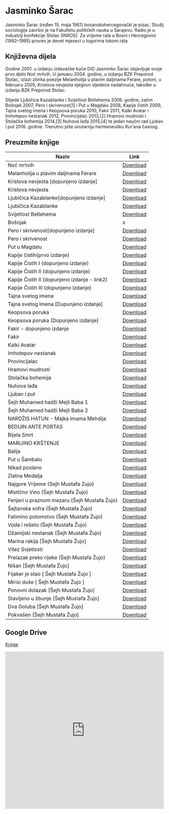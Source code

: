 # Jasminko Šarac

Jasminko Šarac (rođen 15. maja 1961) bosanskohercegovački je pisac. Studij sociologije završio je na Fakultetu političkih nauka u Sarajevu. Radio je u industriji konfekcije Stolac (INKOS). Za vrijeme rata u Bosni i Hercegovini (1992–1995) proveo je devet mjeseci u logorima tokom rata

## Književna dijela

Godine 2001. u izdanju izdavačke kuće DID Jasminko Šarac objavljuje svoje prvo djelo Noć mrtvih. U januaru 2004. godine, u izdanju BZK Preporod Stolac, izlazi zbirka poezije Melanholija u plavim daljinama Ferare, potom, u februaru 2005, Kristova nevjesta njegovo sljedeće nadahnuće, također u izdanju BZK Preporod Stolac.

Slijede Ljubičica Kazablanke i Svijetlost Betlehema 2006. godine, zatim Bošnjak 2007, Pero i skrivenost[1] i Put u Magdalu 2008, Kapije čistih 2009, Tajna svetog imena i Keopsova poruka 2010, Fakir 2011, Kalki Avatar i Imhotepov nestanak 2012, Provincijalac 2013,[2] Hramovi mudrosti i Stolačka bohemija 2014,[3] Nuhova lađa 2015,[4] te jedan naučni rad Ljubav i put 2016. godine.
Trenutno piše unutarnju hermeneutiku Kur’ana časnog.

## Preuzmite knjige

Naziv | Link
------------ | -------------
Noć mrtvih | [Download](https://jasminko.github.io/knjige/betlehema.pdf)
Melanholija u plavim daljinama Ferare | [Download](https://jasminko.github.io/knjige/melahonija.pdf)
Kristova nevjesta [dopunjeno izdanje] | [Download](https://github.com/jasminko/jasminko.github.io/raw/master/knjige/Kristova%20nevjesta%20%5Bdopunjeno%20izdanje%5D.pdf)
Kristova nevjesta | [Download](https://jasminko.github.io/knjige/kristova-nevjesta.pdf)
Ljubičica Kazablanke[dopunjeno izdanje] | [Download](https://raw.githubusercontent.com/jasminko/jasminko.github.io/master/knjige/Ljubi%C4%8Dica%20Kazablanke%5Bdopunjeno%20izdanje%5D.pdf)
Ljubičica Kazablanke | [Download](https://jasminko.github.io/knjige/ljubicica.pdf)
Svijetlost Betlehema | [Download](https://jasminko.github.io/knjige/betlehema.pdf)
Bošnjak | x
Pero i skrivenost[dopunjeno izdanje] | [Download](https://raw.githubusercontent.com/jasminko/jasminko.github.io/master/knjige/Pero%20i%20skrivenost%5Bdopunjeno%20izdanje%5D.pdf)
Pero i skrivenost | [Download](https://jasminko.github.io/knjige/pero-i-skrivenost.doc)
Put u Magdalu | [Download](https://jasminko.github.io/knjige/put-u-magdalu.doc)
Kapije čistih(prvo izdanje) | [Download](https://jasminko.github.io/knjige/kapije.doc)
Kapije Čistih I (dopunjeno izdanje) | [Download](https://github.com/jasminko/jasminko.github.io/raw/master/knjige/Kapije%20%C4%8Cistih%20I%20(Jasminko%20%C5%A0arac)%5Bdopunjeno%20izdanje%5D.pdf) 
Kapije Čistih II (dopunjeno izdanje) | [Download](https://drive.google.com/file/d/1wyBXSavGMDtmYLF4HYkCxmanhZyKp_Sw/view?usp=sharing)
Kapije Čistih II (dopunjeno izdanje - link2) | [Download](https://www.scribd.com/document/546922493/Kapije-%C4%8Cistih-II-Jasminko-%C5%A0arac-Dopunjeno-Izdanje)
Kapije Čistih III (dopunjeno izdanje) | [Download](https://github.com/jasminko/jasminko.github.io/raw/master/knjige/Kapije%20%C4%8Cistih%20III%20(Jasminko%20%C5%A0arac)%5Bdopunjeno%20izdanje%5D.pdf)
Tajna svetog imena | [Download](https://jasminko.github.io/knjige/tajne-svetog-imena.doc)
Tajna svetog imena [Dupunjeno izdanje] | [Download](https://www.scribd.com/document/551637032/Tajna-Svetog-Imena-Dopunjeno-Izdanje-Jasminko-%C5%A0arac-https-jasminko-github-io) 
Keopsova poruka | [Download](https://jasminko.github.io/knjige/keopsova-poruka.doc)
Keopsova poruka [Dopunjeno izdanje] | [Download](https://www.scribd.com/document/551636524/KEOPSOVA-PORUKA-Dopunjeno-Izdanje-Jasminko-%C5%A0arac-https-jasminko-github-io)
Fakir - dopunjeno izdanje | [Download](https://raw.githubusercontent.com/jasminko/jasminko.github.io/master/knjige/Fakir%20ispravljeno%20i%20dopunjeno%20izdanje.pdf)
Fakir | [Download](https://jasminko.github.io/knjige/fakir.pdf)
Kalki Avatar | [Download](https://jasminko.github.io/knjige/kalki-avatar.pdf )
Imhotepov nestanak | [Download](https://jasminko.github.io/knjige/imhotepov-nestanak.pdf )
Provincijalac | [Download](https://jasminko.github.io/knjige/provincijalac.pdf)
Hramovi mudrosti | [Download](https://jasminko.github.io/knjige/hramovi-mudrosti.pdf)
Stolačka bohemija | [Download](https://jasminko.github.io/knjige/stolacka-bohemija.pdf)
Nuhova lađa | [Download](https://jasminko.github.io/knjige/nuhova-ladja.pdf)
Ljubav i put | [Download](https://jasminko.github.io/knjige/ljubav-i-put.pdf)
Šejh Muhamed hadži Mejli Baba 1 | [Download](https://jasminko.github.io/knjige/mejli-baba1.pdf)
Šejh Muhamed hadži Mejli Baba 2 | [Download](https://jasminko.github.io/knjige/mejli-baba2.docx)
NARDŽIS HATUN - Majka Imama Mehdija  | [Download](https://jasminko.github.io/knjige/majka-imama.docx)
BEDUIN ANTE PORTAS | [Download](https://github.com/jasminko/jasminko.github.io/raw/master/knjige/BEDUIN%20ANTE%20PORTAS.pdf)
Bijela Smrt | [Download](https://github.com/jasminko/jasminko.github.io/raw/master/knjige/Bijela%20Smrt.pdf)
MARIJINO KRŠTENJE | [Download](https://github.com/jasminko/jasminko.github.io/raw/master/knjige/MARIJINO%20KR%C5%A0TENJE.pdf)
Balija | [Download](https://github.com/jasminko/jasminko.github.io/raw/master/knjige/Balija%20(Jasminko%20%C5%A0arac).pdf)
Put u Šambalu | [Download](https://github.com/jasminko/jasminko.github.io/raw/master/knjige/Put%20u%20%C5%A0ambalu%20(Jasminko%20%C5%A0arac).pdf)
Nikad poslano | [Download](https://github.com/jasminko/jasminko.github.io/raw/master/knjige/Nikad%20poslano%20(Jasminko%20%C5%A0arac)%20jasminko.github.com.pdf)
Zlatna Medalja | [Download](https://github.com/jasminko/jasminko.github.io/raw/master/knjige/Zlatna%20Medalja%20(Jasminko%20%C5%A0arac)%20jasminko.github.com.pdf)
Najgore Vrijeme (Sejh Mustafa Zujo) | [Download](https://raw.githubusercontent.com/jasminko/jasminko.github.io/master/knjige/Najgore%20Vrijeme%20(%C5%A0ejh%20Mustafa%20%C5%BDujo).pdf)
Mistično Vino (Šejh Mustafa Žujo) | [Download](https://raw.githubusercontent.com/jasminko/jasminko.github.io/master/knjige/Misti%C4%8Dno%20Vino.pdf)
Fenjeri u praznom mezaru (Šejh Mustafa Žujo) | [Download](https://raw.githubusercontent.com/jasminko/jasminko.github.io/master/knjige/Fenjeri%20u%20praznom%20mezaru%20(%C5%A1ejh%20Mustafa%20%C5%BDujo)%20-%20jasminko.github.io%20.pdf)
Šejtanska sofra (Šejh Mustafa Žujo) | [Download](https://raw.githubusercontent.com/jasminko/jasminko.github.io/master/knjige/%C5%A0ejtanska%20Sofra%20(%C5%A1ejh%20Mustafa%20%C5%BDujo)%20-%20jasminko.github.io.pdf)
Fatimino potomstvo (Šejh Mustafa Žujo) | [Download](https://raw.githubusercontent.com/jasminko/jasminko.github.io/master/knjige/Fatimino%20Potomstvo%20(%C5%A0ejh%20Mustafa%20%C5%BDujo)%20-%20Jasminko%20%C5%A0arac%20-%20%5Bjasminko.github.io%5D.pdf)
Voda i rešeto (Šejh Mustafa Žujo) | [Download](https://raw.githubusercontent.com/jasminko/jasminko.github.io/master/knjige/Voda%20i%20Re%C5%A1eto%20(%C5%A0ejh%20Mustafa%20%C5%BDujo)%20-%20Jasminko%20%C5%A0arac%20-%20%5Bjasminko.github.io%5D.pdf)
Džamijski nestanak (Šejh Mustafa Žujo) | [Download](https://raw.githubusercontent.com/jasminko/jasminko.github.io/master/knjige/D%C5%BEamijski%20Nestanak%20(%C5%A0ejh%20Mustafa%20%C5%BDujo)%20-%20Jasminko%20%C5%A0arac%20-%20jasminko.github.io.pdf)
Marina rakija [Šejh Mustafa Žujo] | [Download](https://raw.githubusercontent.com/jasminko/jasminko.github.io/master/knjige/Marina%20Rakija%20%5B%C5%A0ejh%20Mustafa%20%C5%BDujo%5D%20-%20Jasminko%20%C5%A0arac%20-%20%5B%20jasminko.github.io%20%5D.pdf)
Vitez Svjetlosti | [Download](https://raw.githubusercontent.com/jasminko/jasminko.github.io/master/knjige/Vitez%20u%20Svjetosti%20%5B%20%C5%A0ejh%20Murteza%20%5D%20-%20Jasminko%20%C5%A0arac%20%5B%20jasminko.github.io%20%5D.pdf)
Prelazak preko rijeke (Šejh Mustafa Žujo)  | [Download](https://raw.githubusercontent.com/jasminko/jasminko.github.io/master/knjige/Prelazak%20preko%20rijeke%20%5BSejh%20Mustafa%20Zujo%5D%20-%20Jasminko%20Sarac%20-%20%5Bjasminko.github.io%20%5D.pdf)
Nišan [Šejh Mustafa Žujo] | [Download](https://raw.githubusercontent.com/jasminko/jasminko.github.io/master/knjige/Ni%C5%A1an%20%5B%20%C5%A0ejh%20Mustafa%20%C5%BDujo%20%5D%20-%20Jasminko%20%C5%A0arac%20-%20%5B%20jasminko.github.io%20%5D.pdf)
Fijaker je stao [ Šejh Mustafa Žujo ] | [Download](https://raw.githubusercontent.com/jasminko/jasminko.github.io/master/knjige/Fijaker%20je%20stao%20%5B%20%C5%A0ejh%20Mustafa%20%C5%BDujo%5D%20-%20Jasminko%20%C5%A0arac%20-%20%5B%20jasminko.github.io%20%5D.pdf)
Mirisi duše [ Šejh Mustafa Žujo ] | [Download](https://raw.githubusercontent.com/jasminko/jasminko.github.io/master/knjige/Mirisi%20Du%C5%A1e%20-%20%5B%20%C5%A0ejh%20Mustafa%20%C5%BDujo%20%5D%20-%20Jasminko%20%C5%A0arac%20%20-%20%5B%20jasminko.github.io%20%5D.pdf)
Ponovni dolazak [Šejh Mustafa Žujo] | [Download](https://raw.githubusercontent.com/jasminko/jasminko.github.io/master/knjige/Ponovni%20dolazak%20%5B%C5%A0ejh%20Mustafa%20%C5%BDujo%5D%20-%20Jasminko%20%C5%A0arac%20-%20jasminko.github.io.pdf)
Stavljeno u žbunje [Šejh Mustafa Žujo] | [Download](https://raw.githubusercontent.com/jasminko/jasminko.github.io/master/knjige/Stavljeno%20u%20%C5%BEbunje%20%5B%C5%A0ejh%20Mustafa%20%C5%BDujo%5D%20-%20Jasminko%20%C5%A0arac%20-%20jasminko.github.io.pdf)
Dva Goluba [Šejh Mustafa Žujo]  | [Download](https://raw.githubusercontent.com/jasminko/jasminko.github.io/master/knjige/Dva%20Goluba%20%5B%C5%A0ejh%20Mustafa%20%C5%BDujo%5D%20-%20Jasminko%20%C5%A0arac%20-%20jasminko.github.io.pdf)
Pokvašen [Šejh Mustafa Žujo] | [Download](https://raw.githubusercontent.com/jasminko/jasminko.github.io/master/knjige/Pokva%C5%A1en%20%5B%C5%A0ejh%20Mustafa%20%C5%BDujo%5D%20-%20Jasminko%20%C5%A0arac%20-%20jasminko.github.io.pdf)

## Google Drive 

[Knjige](https://drive.google.com/drive/folders/10n1pSev3GnRYpJhjO_CM3tkhAPzB5mIy?usp=sharing)

<iframe frameborder="0" height="500px" src="https://drive.google.com/embeddedfolderview?id=10n1pSev3GnRYpJhjO_CM3tkhAPzB5mIy#list" width="100%"></iframe>

<!-- Global site tag (gtag.js) - Google Analytics -->
<script async src="https://www.googletagmanager.com/gtag/js?id=UA-175515772-1"></script>
<script>
  window.dataLayer = window.dataLayer || [];
  function gtag(){dataLayer.push(arguments);}
  gtag('js', new Date());

  gtag('config', 'UA-175515772-1');
</script>



